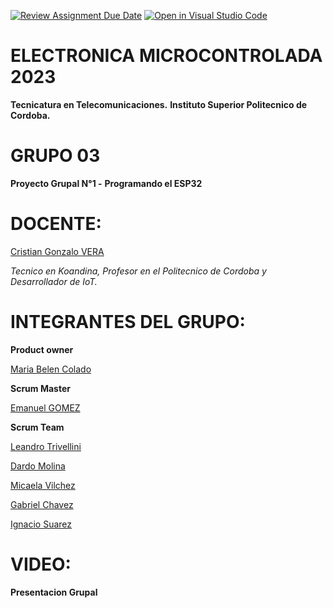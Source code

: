 [![Review Assignment Due Date](https://classroom.github.com/assets/deadline-readme-button-8d59dc4de5201274e310e4c54b9627a8934c3b88527886e3b421487c677d23eb.svg)](https://classroom.github.com/a/J_sTf_W8)
[![Open in Visual Studio Code](https://classroom.github.com/assets/open-in-vscode-c66648af7eb3fe8bc4f294546bfd86ef473780cde1dea487d3c4ff354943c9ae.svg)](https://classroom.github.com/online_ide?assignment_repo_id=10757190&assignment_repo_type=AssignmentRepo)

# ELECTRONICA MICROCONTROLADA 2023
**Tecnicatura en Telecomunicaciones.**
**Instituto Superior Politecnico de Cordoba.**

# GRUPO 03
**Proyecto Grupal N°1 -**
**Programando el ESP32**

# DOCENTE:
[Cristian Gonzalo VERA](https://github.com/Gona79)

*Tecnico en Koandina, Profesor en el Politecnico de Cordoba y Desarrollador de IoT.*

# INTEGRANTES DEL GRUPO:
**Product owner**

[Maria Belen Colado](https://github.com/MariaBelen1)

**Scrum Master**

[Emanuel GOMEZ](https://github.com/emma22xt)

**Scrum Team**

[Leandro Trivellini](https://github.com/Leantrivellini)

[Dardo Molina](https://github.com/777dem27med03-125)

[Micaela Vilchez](https://github.com/MicaelaVilchez)

[Gabriel Chavez](https://github.com/GabiChavez23)

[Ignacio Suarez](https://github.com/suarezignacio)
 
# VIDEO:
**Presentacion Grupal**
